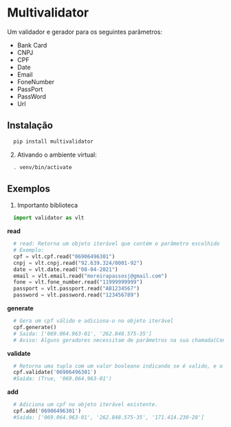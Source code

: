 
# Multivalidator

Um validador e gerador para os seguintes parâmetros:

- Bank Card
- CNPJ
- CPF
- Date
- Email
- FoneNumber
- PassPort
- PassWord
- Url


## Instalação


```bash
  pip install multivalidator
```
2. Ativando o ambiente virtual:
```bash
  . venv/bin/activate  
```
## Exemplos

1. Importanto biblioteca
```python
  import validator as vlt
```
**read**
```python
  # read: Retorna um objeto iterável que contém o parâmetro escolhido
  # Exemplo:
  cpf = vlt.cpf.read("06906496301")
  cnpj = vlt.cnpj.read("92.639.324/0001-92")
  date = vlt.date.read("08-04-2021")
  email = vlt.email.read("moreirapassosj@gmail.com")
  fone = vlt.fone_number.read("11999999999")
  passport = vlt.passport.read("AB1234567")
  password = vlt.password.read("123456789")
```
**generate**
```python
  # Gera um cpf válido e adiciona-o no objeto iterável
  cpf.generate()
  # Saida: ['069.064.963-01', '262.848.575-35']
  # Aviso: Alguns geradores necessitam de parâmetros na sua chamada(Consulte a documentação)
```

**validate**
```python
  # Retorna uma tupla com um valor booleano indicando se é valido, e o cpf formatado
  cpf.validate('06906496301')
  #Saída: (True, '069.064.963-01')
```

**add**
```python
  # Adiciona um cpf no objeto iterável existente.
  cpf.add('06906496301')
  #Saída: ['069.064.963-01', '262.848.575-35', '171.414.230-28']
```